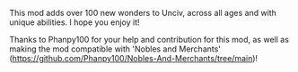 This mod adds over 100 new wonders to Unciv, across all ages and with unique abilities. I hope you enjoy it! 

Thanks to Phanpy100 for your help and contribution for this mod, as well as making the mod compatible with 'Nobles and Merchants' (https://github.com/Phanpy100/Nobles-And-Merchants/tree/main)!
